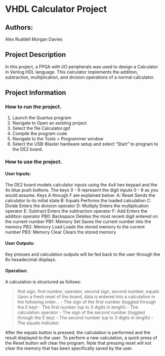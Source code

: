 # VHDL Calculator Project

## Authors:
Alex Ruddell
Morgan Davies

## Project Description
In this project, a FPGA with I/O peripherals was used to design a Calculator in Verilog HDL language. This calculator implements the addition, subtraction, multiplication, and division operations of a normal calculator.

## Project Information

### How to run the project.
1. Launch the Quartus program
2. Navigate to Open an existing project
3. Select the file Calculator.qpf
4. Compile the program code
5. Navigate to the Tools > Programmer window
6. Select the USB-Blaster hardware setup and select “Start” to program to the DE2 board.

### How to use the project.
#### User Inputs:
The DE2 board models calculator inputs using the 4x4 hex keypad and the 4x blue push buttons. 
The keys 0 - 9 represent the digit inputs 0 - 9 as you would assume. Keys A through F are explained below:
A: Reset	Sends  the calculator to its initial state
B: Equals	Performs the loaded calculation
C: Divide	Enters the division operator
D: Multiply	Enters the multiplication operator
E: Subtract	Enters the subtraction operator
F: Add		Enters the addition operator
PB0: Backspace		Deletes the most recent digit entered on the current number
PB1: Memory Set		Saves the current number into the memory
PB2: Memory Load	Loads the stored memory to the current number
PB3: Memory Clear	Clears the stored memory

#### User Outputs:
Key presses and calculation outputs will be fed back to the user through the 8x hexadecimal displays.

#### Operation:
A calculation is structured as follows:
> first sign, first number, operator, second sign, second number, equals
Upon a fresh reset of the board, data is entered into a calculation in the following order…
	- The sign of the first number (toggled through the E key)
	- The first number (up to 3 digits in length)
	- The calculation operator
	- The sign of the second number (toggled through the E key)
	- The second number (up to 3 digits in length)
	- The equals indicator

After the equals button is pressed, the calculation is performed and the result displayed to the user. 
To perform a new calculation, a quick press of the Reset button will clear the program. 
Note that pressing reset will not clear the memory that has been specifically saved by the user. 
